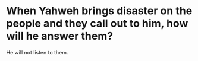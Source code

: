 # When Yahweh brings disaster on the people and they call out to him, how will he answer them?

He will not listen to them.
